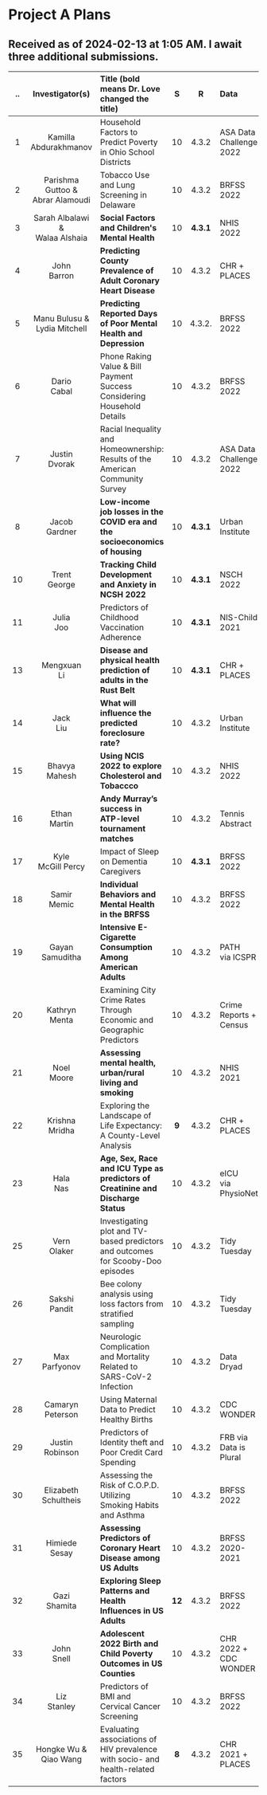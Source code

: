 # Project A Plans

## Received as of 2024-02-13 at 1:05 AM. I await **three** additional submissions.

.. | Investigator(s) | Title (bold means Dr. Love changed the title) | S | R | Data | dim
:--: | :--------------: | :--------------------------------------------------------- | :--: | :--: | :------------ | :---:
1 | Kamilla <br /> Abdurakhmanov | Household Factors to Predict Poverty in Ohio School Districts | 10 | 4.3.2 | ASA Data <br /> Challenge 2022 | 613 x 9
2 | Parishma Guttoo & <br /> Abrar Alamoudi | Tobacco Use and Lung Screening in Delaware | 10 | 4.3.2 | BRFSS 2022 | **3987** x 10
3 | Sarah Albalawi & <br /> Walaa Alshaia | **Social Factors and Children's Mental Health** | 10 | **4.3.1** | NHIS 2022 | 1191 x 8
4 | John <br /> Barron | **Predicting County Prevalence of Adult Coronary Heart Disease** | 10 | 4.3.2 | CHR + <br /> PLACES | 718 x 12
5 | Manu Bulusu & <br /> Lydia Mitchell | **Predicting Reported Days of Poor Mental Health and Depression** | 10 | 4.3.2. | BRFSS 2022 | 1133 x 8
6 | Dario <br /> Cabal | Phone Raking Value & Bill Payment Success Considering Household Details | 10 | 4.3.2 | BRFSS 2022 | 1200 x 7
7 | Justin <br /> Dvorak | Racial Inequality and Homeownership: Results of the American Community Survey | 10 | 4.3.2 | ASA Data <br /> Challenge 2022 | 1200 x 10
8 | Jacob <br /> Gardner | **Low-income job losses in the COVID era and the socioeconomics of housing** | 10 | **4.3.1** | Urban Institute | 1000 x 7
10 | Trent <br /> George | **Tracking Child Development and Anxiety in NCSH 2022** | 10 | **4.3.1** | NSCH 2022 | 1000 x 10
11 | Julia <br /> Joo | Predictors of Childhood Vaccination Adherence | 10 | **4.3.1** | NIS-Child 2021 | 1200 x 9
13 | Mengxuan <br /> Li | **Disease and physical health prediction of adults in the Rust Belt** | 10 | **4.3.1** | CHR + <br /> PLACES | 566 x 9
14 | Jack <br /> Liu | **What will influence the predicted foreclosure rate?** | 10 | 4.3.2 | Urban Institute | 1199 x 11
15 | Bhavya <br /> Mahesh | **Using NCIS 2022 to explore Cholesterol and Tobaccco** | 10 | 4.3.2 | NHIS 2022 | 1200 x 7
16 | Ethan <br /> Martin | **Andy Murray’s success in ATP-level tournament matches** | 10 | 4.3.2 | Tennis Abstract | 961 x 12
17 | Kyle <br /> McGill Percy | Impact of Sleep on Dementia Caregivers | 10 | **4.3.1** | BRFSS 2022 | 1200 x 10
18 | Samir <br /> Memic | **Individual Behaviors and Mental Health in the BRFSS** | 10 | 4.3.2 | BRFSS 2022 | 1200 x **19**
19 | Gayan <br /> Samuditha | **Intensive E-Cigarette Consumption Among American Adults** | 10 | 4.3.2 | PATH <br /> via ICSPR | 1200 x 12
20 | Kathryn <br /> Menta | Examining City Crime Rates Through Economic and Geographic Predictors | 10 | 4.3.2 | Crime Reports + <br /> Census | 228 x 8
21 | Noel <br /> Moore | **Assessing mental health, urban/rural living and smoking** | 10 | 4.3.2 | NHIS 2021 | 739 x 7
22 | Krishna <br /> Mridha | Exploring the Landscape of Life Expectancy: A County-Level Analysis | **9** | 4.3.2 | CHR + <br /> PLACES | 354 x 11
23 | Hala <br /> Nas | **Age, Sex, Race and ICU Type as predictors of Creatinine and Discharge Status** | 10 | 4.3.2 | eICU <br /> via PhysioNet | 900 x 7
25 | Vern <br /> Olaker | Investigating plot and TV-based predictors and outcomes for Scooby-Doo episodes | 10 | 4.3.2 | Tidy Tuesday | 322 x 10
26 | Sakshi <br /> Pandit | Bee colony analysis using loss factors from stratified sampling | 10 | 4.3.2 | Tidy Tuesday | 999 x 11
27 | Max <br /> Parfyonov | Neurologic Complication and Mortality Related to SARS-CoV-2 Infection | 10 | 4.3.2 | Data Dryad | 1200 x 11
28 | Camaryn <br /> Peterson | Using Maternal Data to Predict Healthy Births | 10 | 4.3.2 | CDC WONDER | 626 x 7
29 | Justin <br /> Robinson | Predictors of Identity theft and Poor Credit Card Spending | 10 | 4.3.2 | FRB via <br /> Data is Plural | 1180 x 11
30 | Elizabeth <br /> Schultheis | Assessing the Risk of C.O.P.D. Utilizing Smoking Habits and Asthma | 10 | 4.3.2 | BRFSS 2022 | 1200 x 8
31 | Himiede <br /> Sesay | **Assessing Predictors of Coronary Heart Disease among US Adults** | 10 | 4.3.2 | BRFSS 2020-2021 | 999 x 10
32 | Gazi <br /> Shamita | **Exploring Sleep Patterns and Health Influences in US Adults** | **12** | 4.3.2 | BRFSS 2022 | 1200 x 7
33 | John <br /> Snell | **Adolescent 2022 Birth and Child Poverty Outcomes in US Counties** | 10 | 4.3.2 | CHR 2022 + <br /> CDC WONDER | 576 x 15
34 | Liz <br /> Stanley | Predictors of BMI and Cervical Cancer Screening | 10 | 4.3.2 | BRFSS 2022 | 1200 x 9
35 | Hongke Wu & <br /> Qiao Wang | Evaluating associations of HIV prevalence with socio- and health-related factors | **8** | 4.3.2 | CHR 2021 + <br /> PLACES | 999 x 10

